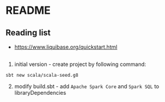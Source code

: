 # README

## Reading list

* https://www.liquibase.org/quickstart.html

##

1. initial version - create project by following command:
```
sbt new scala/scala-seed.g8
```
2. modify build.sbt - add `Apache Spark Core` and `Spark SQL` to libraryDependencies